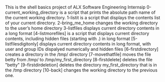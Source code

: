 This is the shell basics project of ALX Software Engineering Internsip
0-current_working_directory is a script that prints the absolute path name of the current working directory.
1-listit is a script that displays the contents list of your current directory.
2-bring_me_home changes the working directory to the user’s home directory
3-listfiles displays current directory contents in a long format
[4-listmorefiles] is a script that displays current directory contents, including hidden files (starting with .) in long format
[5-listfilesdigitonly] displays current directory contents in long format, with user and group IDs dispalyed numerically and hidden files
[6-firstdirectory] creates a directory in the /tmp/ directory
[7-movethatfile] moves the file betty from /tmp/ to /tmp/my_first_directory
[8-firstdelete] deletes the file "betty"
[9-firstdirdeletion] deletes the directory my_first_directory that is in the /tmp directory
[10-back] changes the working directory to the previous one.
